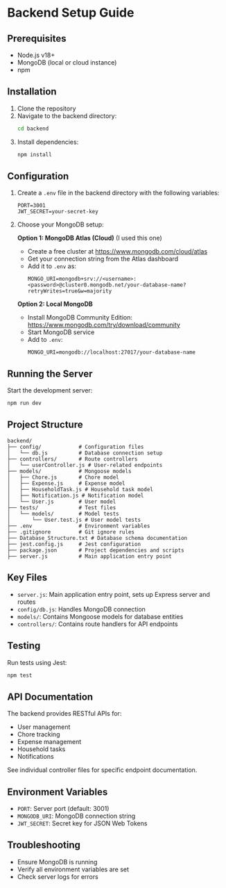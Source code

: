 # Backend Setup Guide

## Prerequisites
- Node.js v18+
- MongoDB (local or cloud instance)
- npm

## Installation
1. Clone the repository
2. Navigate to the backend directory:
   ```bash
   cd backend
   ```
3. Install dependencies:
   ```bash
   npm install
   ```

## Configuration
1. Create a `.env` file in the backend directory with the following variables:
   ```
   PORT=3001
   JWT_SECRET=your-secret-key
   ```

2. Choose your MongoDB setup:

   **Option 1: MongoDB Atlas (Cloud)**   (I used this one)
   - Create a free cluster at https://www.mongodb.com/cloud/atlas
   - Get your connection string from the Atlas dashboard
   - Add it to `.env` as:
     ```
     MONGO_URI=mongodb+srv://<username>:<password>@cluster0.mongodb.net/your-database-name?retryWrites=true&w=majority
     ```

   **Option 2: Local MongoDB**
   - Install MongoDB Community Edition: https://www.mongodb.com/try/download/community
   - Start MongoDB service
   - Add to `.env`:
     ```
     MONGO_URI=mongodb://localhost:27017/your-database-name
     ```

## Running the Server
Start the development server:
```bash
npm run dev
```

## Project Structure
```
backend/
├── config/            # Configuration files
│   └── db.js          # Database connection setup
├── controllers/       # Route controllers
│   └── userController.js # User-related endpoints
├── models/            # Mongoose models
│   ├── Chore.js       # Chore model
│   ├── Expense.js     # Expense model
│   ├── HouseholdTask.js # Household task model
│   ├── Notification.js # Notification model
│   └── User.js        # User model
├── tests/             # Test files
│   └── models/        # Model tests
│       └── User.test.js # User model tests
├── .env               # Environment variables
├── .gitignore         # Git ignore rules
├── Database_Structure.txt # Database schema documentation
├── jest.config.js     # Jest configuration
├── package.json       # Project dependencies and scripts
├── server.js          # Main application entry point
```

## Key Files
- `server.js`: Main application entry point, sets up Express server and routes
- `config/db.js`: Handles MongoDB connection
- `models/`: Contains Mongoose models for database entities
- `controllers/`: Contains route handlers for API endpoints

## Testing
Run tests using Jest:
```bash
npm test
```

## API Documentation
The backend provides RESTful APIs for:
- User management
- Chore tracking
- Expense management
- Household tasks
- Notifications

See individual controller files for specific endpoint documentation.

## Environment Variables
- `PORT`: Server port (default: 3001)
- `MONGODB_URI`: MongoDB connection string
- `JWT_SECRET`: Secret key for JSON Web Tokens

## Troubleshooting
- Ensure MongoDB is running
- Verify all environment variables are set
- Check server logs for errors
